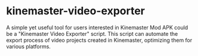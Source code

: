 # kinemaster-video-exporter
A simple yet useful tool for users interested in Kinemaster Mod APK could be a "Kinemaster Video Exporter" script. This script can automate the export process of video projects created in Kinemaster, optimizing them for various platforms.
